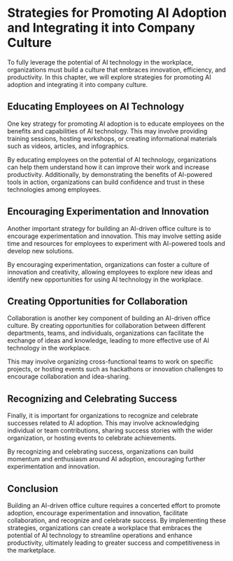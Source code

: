 Strategies for Promoting AI Adoption and Integrating it into Company Culture
=============================================================================================================================

To fully leverage the potential of AI technology in the workplace, organizations must build a culture that embraces innovation, efficiency, and productivity. In this chapter, we will explore strategies for promoting AI adoption and integrating it into company culture.

Educating Employees on AI Technology
------------------------------------

One key strategy for promoting AI adoption is to educate employees on the benefits and capabilities of AI technology. This may involve providing training sessions, hosting workshops, or creating informational materials such as videos, articles, and infographics.

By educating employees on the potential of AI technology, organizations can help them understand how it can improve their work and increase productivity. Additionally, by demonstrating the benefits of AI-powered tools in action, organizations can build confidence and trust in these technologies among employees.

Encouraging Experimentation and Innovation
------------------------------------------

Another important strategy for building an AI-driven office culture is to encourage experimentation and innovation. This may involve setting aside time and resources for employees to experiment with AI-powered tools and develop new solutions.

By encouraging experimentation, organizations can foster a culture of innovation and creativity, allowing employees to explore new ideas and identify new opportunities for using AI technology in the workplace.

Creating Opportunities for Collaboration
----------------------------------------

Collaboration is another key component of building an AI-driven office culture. By creating opportunities for collaboration between different departments, teams, and individuals, organizations can facilitate the exchange of ideas and knowledge, leading to more effective use of AI technology in the workplace.

This may involve organizing cross-functional teams to work on specific projects, or hosting events such as hackathons or innovation challenges to encourage collaboration and idea-sharing.

Recognizing and Celebrating Success
-----------------------------------

Finally, it is important for organizations to recognize and celebrate successes related to AI adoption. This may involve acknowledging individual or team contributions, sharing success stories with the wider organization, or hosting events to celebrate achievements.

By recognizing and celebrating success, organizations can build momentum and enthusiasm around AI adoption, encouraging further experimentation and innovation.

Conclusion
----------

Building an AI-driven office culture requires a concerted effort to promote adoption, encourage experimentation and innovation, facilitate collaboration, and recognize and celebrate success. By implementing these strategies, organizations can create a workplace that embraces the potential of AI technology to streamline operations and enhance productivity, ultimately leading to greater success and competitiveness in the marketplace.
